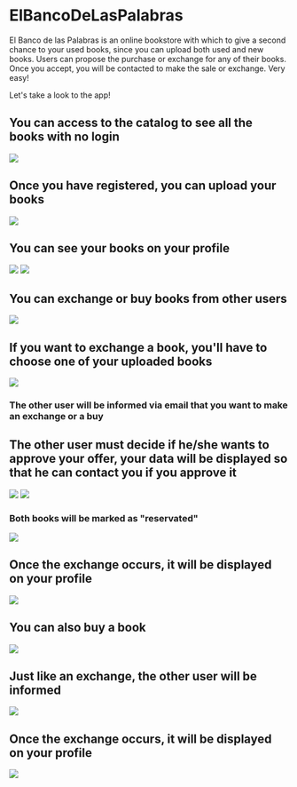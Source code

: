 ﻿# ElBancoDeLasPalabras
 
El Banco de las Palabras is an online bookstore with which to give a second chance to your used books, since you can upload both used and new books. Users can propose the purchase or exchange for any of their books. Once you accept, you will be contacted to make the sale or exchange. Very easy!

Let's take a look to the app!

## You can access to the catalog to see all the books with no login
<img src="/images/catalog.png">

## Once you have registered, you can upload your books
<img src="/images/UploadBook.png">

## You can see your books on your profile
<img src="/images/Profile.png">
<img src="/images/Profile my books.png">

## You can exchange or buy books from other users
<img src="/images/BookView.png">

## If you want to exchange a book, you'll have to choose one of your uploaded books
<img src="/images/Choose exchange.png">

<h3>The other user will be informed via email that you want to make an exchange or a buy</h3>

## The other user must decide if he/she wants to approve your offer, your data will be displayed so that he can contact you if you approve it
<img src="/images/Requested Exchange.png">
<img src="/images/Requested Exchange2.png">

<h3>Both books will be marked as "reservated"</h3>
<img src="/images/Reservated.png">

## Once the exchange occurs, it will be displayed on your profile
<img src="/images/Profile exchanges.png">

## You can also buy a book
<img src="/images/Confirmbuy.png">

## Just like an exchange, the other user will be informed
<img src="/images/Pending sell.png">

## Once the exchange occurs, it will be displayed on your profile
<img src="/images/My sales.png">


